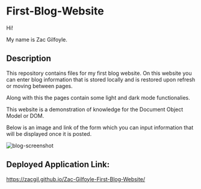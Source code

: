 # First-Blog-Website
Hi!

My name is Zac Gilfoyle.

## Description
This repository contains files for my first blog website. On this website you can enter blog information that is stored locally and is restored upon refresh or moving between pages. 

Along with this the pages contain some light and dark mode functionalies.

This website is a demonstration of knowledge for the Document Object Model or DOM.

Below is an image and link of the form which you can input information that will be displayed once it is posted.

![blog-screenshot](https://github.com/ZACGIL/Zac-Gilfoyle-First-Blog-Website/assets/30303489/f4ac22ae-6e21-4430-b691-206d600264bd)

## Deployed Application Link:
https://zacgil.github.io/Zac-Gilfoyle-First-Blog-Website/
